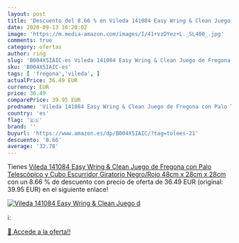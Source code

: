 ```yaml
---
layout: post
title: 'Descuento del 8.66 % en Vileda 141084 Easy Wring & Clean Juego d'
date: 2020-09-13 16:20:02
image: 'https://m.media-amazon.com/images/I/41+vzDYez+L._SL400_.jpg'
comments: true
category: ofertas
author: ring
slug: 'B004X5IAIC-es Vileda 141084 Easy Wring & Clean Juego de Fregona con Palo...'
sku: 'B004X5IAIC-es'
tags: [ 'fregona','vileda', ]
actualPrice: 36.49 EUR
currency: EUR
price: 36.49
comparePrice: 39.95 EUR
prodname: 'Vileda 141084 Easy Wring & Clean Juego de Fregona con Palo Telescópico y Cubo Escurridor Giratorio  Negro/Rojo  48cm x 28cm x 28cm'
country: 'es'
flag: '🇪🇸'
brand: ''
buyurl: 'https://www.amazon.es/dp/B004X5IAIC/?tag=tolees-21'
descuento: '8.66'
average: '32.78'
---
```


Tienes [Vileda 141084 Easy Wring & Clean Juego de Fregona con Palo Telescópico y Cubo Escurridor Giratorio  Negro/Rojo  48cm x 28cm x 28cm](https://www.amazon.es/dp/B004X5IAIC/?tag=tolees-21) con un 8.66 % de descuento con precio de oferta de 36.49 EUR (original: 39.95 EUR) en el siguiente enlace!

[![Vileda 141084 Easy Wring & Clean Juego d](https://m.media-amazon.com/images/I/41+vzDYez+L._SL400_.jpg)](https://www.amazon.es/dp/B004X5IAIC/?tag=tolees-21)

ℹ️:


[🛒 Accede a la oferta!!](https://www.amazon.es/dp/B004X5IAIC/?tag=tolees-21)
